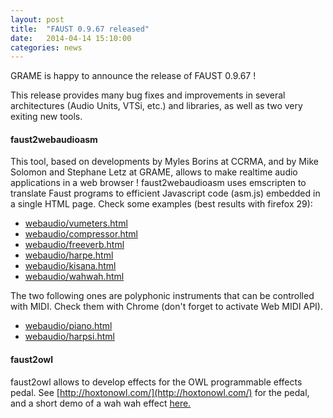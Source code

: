 ```yaml
---
layout: post
title:  "FAUST 0.9.67 released"
date:   2014-04-14 15:10:00
categories: news
---
```


GRAME is happy to announce the release of FAUST 0.9.67 !

This release provides many bug fixes and improvements in several architectures (Audio Units, VTSi, etc.) and libraries, as well as two very exiting new tools.

#### faust2webaudioasm ####

This tool, based on developments by Myles Borins at CCRMA, and by Mike Solomon and Stephane Letz at GRAME, allows to make realtime audio applications in a web browser ! faust2webaudioasm uses emscripten to translate Faust programs to efficient Javascript code (asm.js) embedded in a single HTML page. Check some examples (best results with firefox 29):

- [webaudio/vumeters.html](/webaudio/vumeters.html)
- [webaudio/compressor.html](/webaudio/compressor.html)
- [webaudio/freeverb.html](/webaudio/freeverb.html)
- [webaudio/harpe.html](/webaudio/harpe.html)
- [webaudio/kisana.html](/webaudio/kisana.html)
- [webaudio/wahwah.html](/webaudio/wahwah.html)
 
The two following ones are polyphonic instruments that can be controlled with MIDI. Check them with Chrome (don't forget to activate Web MIDI API).

- [webaudio/piano.html](/webaudio/piano.html)
- [webaudio/harpsi.html](/webaudio/harpsi.html)

#### faust2owl ####

faust2owl allows to develop effects for the OWL programmable effects pedal. See [http://hoxtonowl.com/](http://hoxtonowl.com/) for the pedal, and a short demo of a wah wah effect [here.](https://plus.google.com/u/0/photos/107719207245386120799/albums/5992899364872321153/5992899369025973874)
